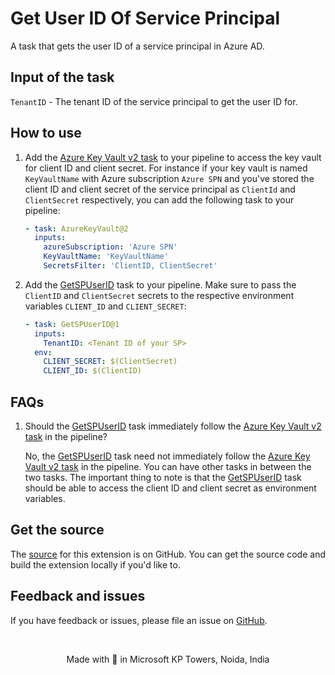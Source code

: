 # Get User ID Of Service Principal

A task that gets the user ID of a service principal in Azure AD.

## Input of the task

`TenantID` - The tenant ID of the service principal to get the user ID for.

## How to use

1. Add the [Azure Key Vault v2 task](https://learn.microsoft.com/en-us/azure/devops/pipelines/tasks/reference/azure-key-vault-v2?view=azure-pipelines) to your pipeline to access the key vault for client ID and client secret. For instance if your key vault is named `KeyVaultName` with Azure subscription `Azure SPN` and you've stored the client ID and client secret of the service principal as `ClientId` and `ClientSecret` respectively, you can add the following task to your pipeline:

    ``` yaml
    - task: AzureKeyVault@2
      inputs:
        azureSubscription: 'Azure SPN'
        KeyVaultName: 'KeyVaultName'
        SecretsFilter: 'ClientID, ClientSecret'
    ```

2. Add the [GetSPUserID](https://marketplace.visualstudio.com/items?itemName=dsarmah.GetSPUserID) task to your pipeline. Make sure to pass the `ClientID` and `ClientSecret` secrets to the respective environment variables `CLIENT_ID` and `CLIENT_SECRET`: 
    ``` yaml
    - task: GetSPUserID@1
      inputs:
        TenantID: <Tenant ID of your SP>
      env:
        CLIENT_SECRET: $(ClientSecret)
        CLIENT_ID: $(ClientID)
    ```

## FAQs

1. Should the [GetSPUserID](https://marketplace.visualstudio.com/items?itemName=dsarmah.GetSPUserID) task immediately follow the [Azure Key Vault v2 task](https://learn.microsoft.com/en-us/azure/devops/pipelines/tasks/reference/azure-key-vault-v2?view=azure-pipelines) in the pipeline?

    No, the [GetSPUserID](https://marketplace.visualstudio.com/items?itemName=dsarmah.GetSPUserID) task need not immediately follow the [Azure Key Vault v2 task](https://learn.microsoft.com/en-us/azure/devops/pipelines/tasks/reference/azure-key-vault-v2?view=azure-pipelines) in the pipeline. You can have other tasks in between the two tasks. The important thing to note is that the [GetSPUserID](https://marketplace.visualstudio.com/items?itemName=dsarmah.GetSPUserID) task should be able to access the client ID and client secret as environment variables. 

## Get the source
The [source](https://github.com/t-dsarmah/Get-Service-Principal-User-ID) for this extension is on GitHub. You can get the source code and build the extension locally if you'd like to.

## Feedback and issues
If you have feedback or issues, please file an issue on [GitHub](https://github.com/t-dsarmah/Get-Service-Principal-User-ID/issues).

<br/>

<p align="center">
Made with 💖 in Microsoft KP Towers, Noida, India
</p>